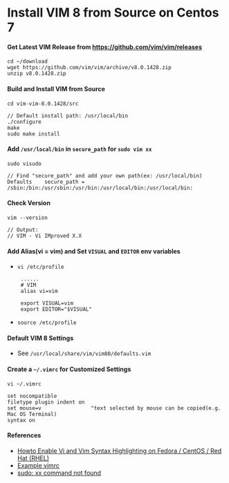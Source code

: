 # Install VIM 8 from Source on Centos 7
  
#### Get Latest VIM Release from <https://github.com/vim/vim/releases>

```
cd ~/download
wget https://github.com/vim/vim/archive/v8.0.1428.zip
unzip v8.0.1428.zip
```

#### Build and Install VIM from Source
```
cd vim-vim-8.0.1428/src

// Default install path: /usr/local/bin
./configure
make
sudo make install
```

#### Add `/usr/local/bin` in `secure_path` for `sudo vim xx`

`sudo visudo`

```
// Find "secure_path" and add your own path(ex: /usr/local/bin)
Defaults    secure_path = /sbin:/bin:/usr/sbin:/usr/bin:/usr/local/bin:/usr/local/bin:
```

#### Check Version

```
vim --version

// Output:
// VIM - Vi IMproved X.X
```

#### Add Alias(vi = vim) and Set `VISUAL` and `EDITOR` env variables 

* `vi /etc/profile`

    
   ```
    ......
    # VIM
    alias vi=vim

    export VISUAL=vim
    export EDITOR="$VISUAL"
    ```

* `source /etc/profile`

#### Default VIM 8 Settings
* See `/usr/local/share/vim/vim80/defaults.vim`

#### Create a `~/.vimrc` for Customized Settings

`vi ~/.vimrc`

```
set nocompatible
filetype plugin indent on
set mouse=v                "text selected by mouse can be copied(e.g. Mac OS Terminal)
syntax on
```

#### References
* [Howto Enable Vi and Vim Syntax Highlighting on Fedora / CentOS / Red Hat (RHEL)](http://www.if-not-true-then-false.com/2012/vi-vim-syntax-highlighting-on-fedora-centos-red-hat-rhel/)
* [Example vimrc](http://vim.wikia.com/wiki/Example_vimrc)
* [sudo: xx command not found](https://github.com/northbright/Notes/blob/master/Linux/Commands/sudo-command-not-found.md)
